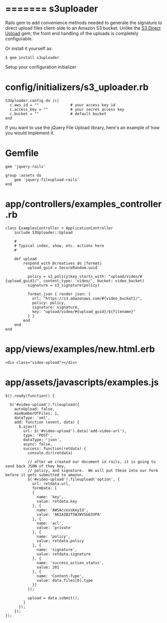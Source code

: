 =======
s3uploader
==========

Rails gem to add convenience methods needed to generate the signature to direct upload files client-side to an Amazon S3 bucket. Unlike the [S3 Direct Upload](https://github.com/waynehoover/s3_direct_upload‎) gem, the front end handling of the uploads is completely configurable.

Or install it yourself as:

    $ gem install s3uploader

Setup your configuration initializer

# config/initializers/s3_uploader.rb

	S3Uploader.config do |c|
	  c.aws_id = ""              # your access key id
	  c.access_key = ""          # your secret access key
	  c.bucket = ""              # default bucket
	end

If you want to use the jQuery File Upload library, here's an example of how you would implement it.

# Gemfile

	gem 'jquery-rails'
	
	group :assets do
		gem 'jquery-fileupload-rails'
	end

# app/controllers/examples_controller.rb

	class ExamplesController < ApplicationController
		include S3Uploader::Upload

		#
		# Typical index, show, etc. actions here
		#

		def upload
			respond_with @creatives do |format|
			  upload_guid = SecureRandom.uuid

			  policy = s3_policy(key_starts_with: "upload/video/#{upload_guid}/", content_type: 'video/', bucket: video_bucket)
			  signature = s3_signature(policy)

			  format.json { render json: {
			    url: "https://s3.amazonaws.com/#{video_bucket}/",
			    policy: policy,
			    signature: signature,
			    key: "upload/video/#{upload_guid}/${filename}"
			  } }
			end
		end
	end

# app/views/examples/new.html.erb

    <div class="video-upload"></div>

# app/assets/javascripts/examples.js

	$().ready(function() {

	  $('#video-upload').fileupload({
	    autoUpload: false,
	    maxNumberOfFiles: 1,
	    dataType: 'xml',
	    add: function (event, data) {
	      $.ajax({
	        url: $('#video-upload').data('add-video-url'),
	        type: 'POST',
	        dataType: 'json',
	        async: false,
	        success: function(retdata) {
	          console.dir(retdata)
	          
	          // after we created our document in rails, it is going to send back JSON of they key,
	          // policy, and signature.  We will put these into our form before it gets submitted to amazon.
	          $('#video-upload').fileupload('option', {
	            url: retdata.url,
	            formData: [
	            {
	              name: 'key',
	              value: retdata.key
	            }, {
	              name: 'AWSAccessKeyId',
	              value: 'AKIAIB2T5WJWVSG63VPA'
	            }, {
	              name: 'acl',
	              value: 'private'
	            }, {
	              name: 'policy',
	              value: retdata.policy
	            }, {
	              name: 'signature',
	              value: retdata.signature
	            }, {
	              name: 'success_action_status',
	              value: 201
	            }, {
	              name: 'Content-Type',
	              value: data.files[0].type
	            }]
	          });

	          upload = data.submit();
	        }
	      });
	    });
	});
